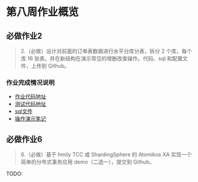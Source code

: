 # 第八周作业概览

## 必做作业2

> 2.（必做）设计对前面的订单表数据进行水平分库分表，拆分 2 个库，每个库 16 张表。并在新结构在演示常见的增删改查操作。代码、sql 和配置文件，上传到 Github。
>

### 作业完成情况说明

- [作业代码地址](https://github.com/lvzbOne/mygeekbangwork/tree/master/homework/shardingsphere_proxy/src)
- [测试代码地址](https://github.com/lvzbOne/mygeekbangwork/blob/master/homework/shardingsphere_proxy/src/test/java/com/example/shardingsphere_proxy/service/impl/OrderServiceImplTest.java)  
- [sql文件](https://github.com/lvzbOne/mygeekbangwork/tree/master/homework/shardingsphere_proxy/src/main/resources/sql)  
- [操作演示笔记](./windows环境下使用ShardingSphere-Proxy设置分库分表初体验.md)

## 必做作业6

> 6.（必做）基于 hmily TCC 或 ShardingSphere 的 Atomikos XA 实现一个简单的分布式事务应用 demo（二选一），提交到 Github。
>
TODO: